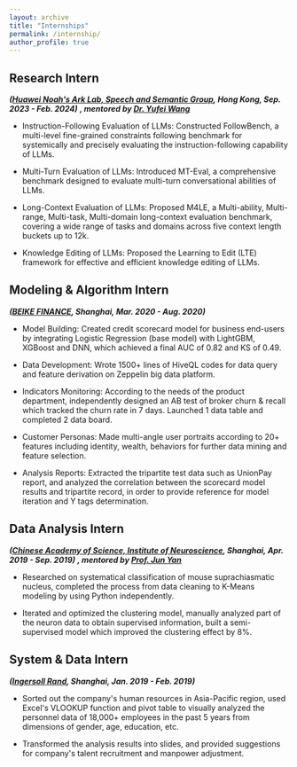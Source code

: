 ```yaml
---
layout: archive
title: "Internships"
permalink: /internship/
author_profile: true
---
```


## **Research Intern**
_**([Huawei Noah's Ark Lab, Speech and Semantic Group](http://dev3.noahlab.com.hk/index.html), Hong Kong, Sep. 2023 - Feb. 2024)**_
_**, mentored by [Dr. Yufei Wang](https://scholar.google.com/citations?user=gFoSqqkAAAAJ)**_

* Instruction-Following Evaluation of LLMs: Constructed FollowBench, a multi-level fine-grained constraints following benchmark for systemically and precisely evaluating the instruction-following capability of LLMs.

* Multi-Turn Evaluation of LLMs: Introduced MT-Eval, a comprehensive benchmark designed to evaluate multi-turn conversational abilities of LLMs.

* Long-Context Evaluation of LLMs: Proposed M4LE, a Multi-ability, Multi-range, Multi-task, Multi-domain long-context evaluation benchmark, covering a wide range of tasks and domains across five context length buckets up to 12k.

* Knowledge Editing of LLMs: Proposed the Learning to Edit (LTE) framework for effective and efficient knowledge editing of LLMs.

## **Modeling & Algorithm Intern**
_**([BEIKE FINANCE](https://www.bkjk.com/), Shanghai, Mar. 2020 - Aug. 2020)**_

* Model Building: Created credit scorecard model for business end-users by integrating Logistic Regression (base model) with LightGBM, XGBoost and DNN, which achieved a final AUC of 0.82 and KS of 0.49.

* Data Development: Wrote 1500+ lines of HiveQL codes for data query and feature derivation on Zeppelin big data platform.

* Indicators Monitoring: According to the needs of the product department, independently designed an AB test of broker churn & recall which tracked the churn rate in 7 days. Launched 1 data table and completed 2 data board.

* Customer Personas: Made multi-angle user portraits according to 20+ features including identity, wealth, behaviors for further data mining and feature selection.

* Analysis Reports: Extracted the tripartite test data such as UnionPay report, and analyzed the correlation between the scorecard model results and tripartite record, in order to provide reference for model iteration and Y tags determination.

## **Data Analysis Intern**
_**([Chinese Academy of Science, Institute of Neuroscience](http://www.ion.ac.cn/), Shanghai, Apr. 2019 - Sep. 2019)**_
_**, mentored by [Prof. Jun Yan](http://www.cebsit.cas.cn/yjz/yj_/ry/)**_

* Researched on systematical classification of mouse suprachiasmatic nucleus, completed the process from data cleaning to K-Means modeling by using Python independently.

* Iterated and optimized the clustering model, manually analyzed part of the neuron data to obtain supervised information, built a semi-supervised model which improved the clustering effect by 8%.

## **System & Data Intern**
_**([Ingersoll Rand](https://www.ingersollrand.com/zh-cn), Shanghai, Jan. 2019 - Feb. 2019)**_

* Sorted out the company's human resources in Asia-Pacific region, used Excel's VLOOKUP function and pivot table to visually analyzed the personnel data of 18,000+ employees in the past 5 years from dimensions of gender, age, education, etc.

* Transformed the analysis results into slides, and provided suggestions for company's talent recruitment and manpower adjustment.
